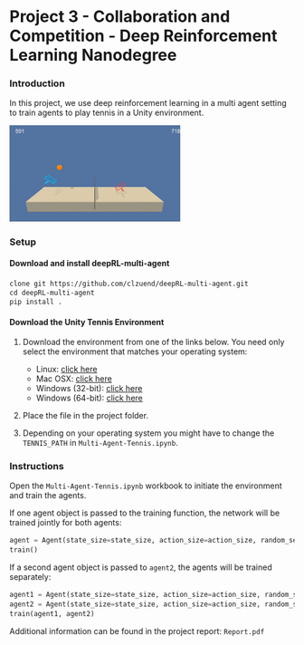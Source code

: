 # Project 3 - Collaboration and Competition - Deep Reinforcement Learning Nanodegree

### Introduction

In this project, we use deep reinforcement learning in a multi agent setting to train agents to play tennis in a Unity environment.

<img src="tennis.gif" width="60%" align="top-left" alt="" title="Trained Agent" />

### Setup

#### Download and install deepRL-multi-agent
```
clone git https://github.com/clzuend/deepRL-multi-agent.git
cd deepRL-multi-agent
pip install .
```

#### Download the Unity Tennis Environment
1. Download the environment from one of the links below.  You need only select the environment that matches your operating system:
    - Linux: [click here](https://s3-us-west-1.amazonaws.com/udacity-drlnd/P3/Tennis/Tennis_Linux.zip)
    - Mac OSX: [click here](https://s3-us-west-1.amazonaws.com/udacity-drlnd/P3/Tennis/Tennis.app.zip)
    - Windows (32-bit): [click here](https://s3-us-west-1.amazonaws.com/udacity-drlnd/P3/Tennis/Tennis_Windows_x86.zip)
    - Windows (64-bit): [click here](https://s3-us-west-1.amazonaws.com/udacity-drlnd/P3/Tennis/Tennis_Windows_x86_64.zip)

2. Place the file in the project folder. 

3. Depending on your operating system you might have to change the ``TENNIS_PATH`` in  `Multi-Agent-Tennis.ipynb`. 

### Instructions

Open the `Multi-Agent-Tennis.ipynb` workbook to initiate the environment and train the agents.

If one agent object is passed to the training function, the network will be trained jointly for both agents:

```python
agent = Agent(state_size=state_size, action_size=action_size, random_seed=0)
train()
```

If a second agent object is passed to ``agent2``, the agents will be trained separately:

```python
agent1 = Agent(state_size=state_size, action_size=action_size, random_seed=0)
agent2 = Agent(state_size=state_size, action_size=action_size, random_seed=1)
train(agent1, agent2)
```

Additional information can be found in the project report: `Report.pdf`
